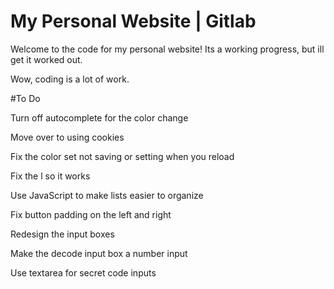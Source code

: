 # My Personal Website | Gitlab
Welcome to the code for my personal website! Its a working progress, but ill get it worked out.

Wow, coding is a lot of work.

#To Do

Turn off autocomplete for the color change

Move over to using cookies

Fix the color set not saving or setting when you reload

Fix the l so it works

Use JavaScript to make lists easier to organize 

Fix button padding on the left and right

Redesign the input boxes

Make the decode input box a number input

Use textarea for secret code inputs



<script>
var CI1 = "whatever"
var CI1P = 3
var CI1D = "none"
var CI2 = "something"
var CI2P = 0
var FI1 = "some thing"
var FI1P = 0

document.getElementsByTagName("LI")[CI1P].innerHTML = CI1;
document.getElementsByTagName("li")[CI1P].style.display = CI1D;


document.getElementsByTagName("li")[CI2P].innerHTML = CI2;
</script>